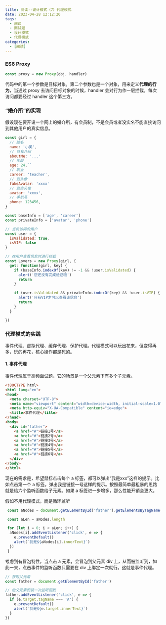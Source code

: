 ```yaml
---
title: 阅读--设计模式（7）代理模式
date: 2023-04-28 12:12:20
tags:
  - 阅读
  - 面试题
  - 设计模式
  - 代理模式
categories:
  - [阅读]
---
```

### ES6 Proxy

```js
const proxy = new Proxy(obj, handler)
```
代码中的第一个参数是目标对象，第二个参数也是一个对象，用来定义**代理的行为**，当通过 proxy 去访问目标对象的时候，handler 会对行为作一层拦截，每次访问都要经过 handler 这个第三方。

### “婚介所”的实现
假设现在要开设一个网上的婚介所，有会员制，不是会员或者没实名不能直接访问到其他用户的真实信息。
```js
const girl = {
  // 姓名
  name: '小美',
  // 自我介绍
  aboutMe: '...'
  // 年龄
  age: 24,``
  // 职业
  career: 'teacher',
  // 假头像
  fakeAvatar: 'xxxx'
  // 真实头像
  avatar: 'xxxx',
  // 手机号
  phone: 123456,
}

const baseInfo = ['age', 'career']
const privateInfo = ['avatar', 'phone']

// 当前访问的用户
const user = {
  isValidated: true,
  isVIP: false
}

// 在用户查看信息时进行拦截
const Lovers = new Proxy(girl, {
  get: function(girl, key) {
    if (baseInfo.indexOf(key) != -1 && !user.isValidated) {
      alert('您还没有完成验证哦')
      return
    }

    if (user.isValidated && privateInfo.indexOf(key) && !user.isVIP) {
      alert('只有VIP才可以查看该信息')
      return
    }
  }

})

```

### 代理模式的实践
事件代理、虚拟代理、缓存代理、保护代理。代理模式可以玩出花来，但变得再多，玩的再花，核心操作都是死的。

#### 1. 事件代理
事件代理属于高频面试题，它的场景是一个父元素下有多个子元素。

```html
<!DOCTYPE html>
<html lang="en">
<head>
  <meta charset="UTF-8">
  <meta name="viewport" content="width=device-width, initial-scale=1.0">
  <meta http-equiv="X-UA-Compatible" content="ie=edge">
  <title>事件代理</title>
</head>
<body>
  <div id="father">
    <a href="#">链接1号</a>
    <a href="#">链接2号</a>
    <a href="#">链接3号</a>
    <a href="#">链接4号</a>
    <a href="#">链接5号</a>
    <a href="#">链接6号</a>
  </div>
</body>
</html>
```

现在的需求是，希望鼠标点击每个 a 标签，都可以弹出“我是xxx”这样的提示。比如点击第一个 a 标签。弹出我是链接一号这样的提示。按照最简单最粗暴的思路就是给六个监听函数给子元素。如果 a 标签进一步增多，那么性能开销会更大。

假如不用代理模式，而是循环监听
```js
 const aNodes = document.getELementById('father').getElementsByTagName('a')

 const aLen = aNodes.length

 for (let i = 0; i < aLen; i++) {
  aNodes[i].addEventListener('click', e => {
    e.preventDefault()
    alert(`我是${aNodes[i].innerText}`)
  })
 }
```
考虑到有冒泡特性，当点击 a 元素，会冒泡到父元素 div 上，从而被监听到，如此一来，点击事件的监听函数只需要在 div 上绑定一次就行。这就是事件代理。

```js
// 获取父元素
const father = document.getElementById('father')

// 给父元素安装一次监听函数
father.addEventListener('click', e => {
  if (e.target.tagName === 'A') {
    e.preventDefault()
    alert(`我是${e.target.innerText}`)
  }
})
```
